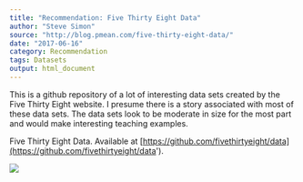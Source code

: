 ```yaml
---
title: "Recommendation: Five Thirty Eight Data"
author: "Steve Simon"
source: "http://blog.pmean.com/five-thirty-eight-data/"
date: "2017-06-16"
category: Recommendation
tags: Datasets
output: html_document
---
```


This is a github repository of a lot of interesting data sets created by
the Five Thirty Eight website. I presume there is a story associated
with most of these data sets. The data sets look to be moderate in size
for the most part and would make interesting teaching
examples.

<!---More--->

Five Thirty Eight Data. Available at
[https://github.com/fivethirtyeight/data](https://github.com/fivethirtyeight/data').

![](http://www.pmean.com/images/images/17/five-thirty-eight-data01.png)




